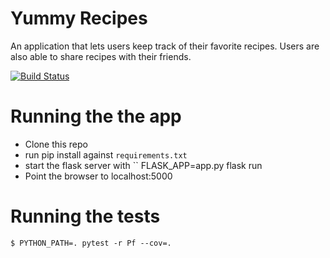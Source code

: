 # Yummy Recipes

An application that lets users keep track of their favorite recipes.
Users are also able to share recipes with their friends.

[![Build Status](https://travis-ci.org/lym/yummy-recipes.svg?branch=master)](https://travis-ci.org/lym/yummy-recipes)

#  Running the the app
- Clone this repo
- run pip install against `requirements.txt`
- start the flask server with ``
   FLASK_APP=app.py flask run
- Point the browser to localhost:5000

# Running the tests
    $ PYTHON_PATH=. pytest -r Pf --cov=.
